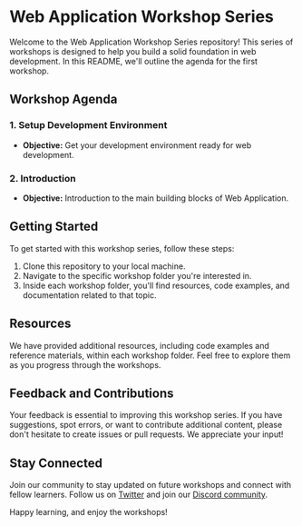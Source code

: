 # Web Application Workshop Series

Welcome to the Web Application Workshop Series repository! This series of workshops is designed to help you build a solid foundation in web development. In this README, we'll outline the agenda for the first workshop.

## Workshop Agenda

### 1. Setup Development Environment

- **Objective:** Get your development environment ready for web development.

### 2. Introduction

- **Objective:** Introduction to the main building blocks of Web Application.

## Getting Started

To get started with this workshop series, follow these steps:

1. Clone this repository to your local machine.
2. Navigate to the specific workshop folder you're interested in.
3. Inside each workshop folder, you'll find resources, code examples, and documentation related to that topic.

## Resources

We have provided additional resources, including code examples and reference materials, within each workshop folder. Feel free to explore them as you progress through the workshops.

## Feedback and Contributions

Your feedback is essential to improving this workshop series. If you have suggestions, spot errors, or want to contribute additional content, please don't hesitate to create issues or pull requests. We appreciate your input!

## Stay Connected

Join our community to stay updated on future workshops and connect with fellow learners. Follow us on [Twitter](https://twitter.com/YourWorkshopSeries) and join our [Discord community](https://discord.gg/YourWorkshopSeries).

Happy learning, and enjoy the workshops!
